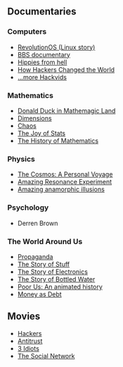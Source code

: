 
## Documentaries ##
<!---
No stupid US shows!
If it's a Discovery Networks production, or looks like it, save yourself
the humiliation and just skip it.
-->

### Computers ###
* [RevolutionOS (Linux story)](http://www.youtube.com/watch?v=iBVgcjhYV2A)
* [BBS documentary](http://www.youtube.com/watch?v=JnSz-Hb9LQY)
* [Hippies from hell](http://www.youtube.com/watch?v=TuOOmjdYEt8)
* [How Hackers Changed the World](http://www.youtube.com/watch?v=Rj35GguOAGE)
* [...more Hackvids](http://hackvids.apostolidis.net)

### Mathematics ###
* [Donald Duck in Mathemagic Land](http://www.youtube.com/watch?v=WZH3PBdH5WQ)
* [Dimensions](http://www.youtube.com/watch?v=6cpTEPT5i0A)
* [Chaos](http://www.chaos-math.org/en/chapters)
* [The Joy of Stats](http://www.gapminder.org/videos/the-joy-of-stats/)
* [The History of Mathematics](http://www.dnatube.com/video/6534/The-History-of-Mathematics--BBC-doc-part1)

### Physics ###
* [The Cosmos: A Personal Voyage](http://www.youtube.com/watch?v=ClPShKs9Kr0)
* [Amazing Resonance Experiment](http://www.youtube.com/watch?v=wvJAgrUBF4w)
* [Amazing anamorphic illusions](http://www.youtube.com/watch?v=tBNHPk-Lnkk)

### Psychology ###
* Derren Brown

### The World Around Us ###
* [Propaganda](http://www.youtube.com/watch?v=6NMr2VrhmFI)
* [The Story of Stuff](http://www.youtube.com/watch?v=9GorqroigqM)
* [The Story of Electronics](http://www.youtube.com/watch?v=sW_7i6T_H78)
* [The Story of Bottled Water](http://www.youtube.com/watch?v=Se12y9hSOM0)
* [Poor Us: An animated history](http://www.youtube.com/watch?v=TxbmjDngois)
* [Money as Debt](http://www.youtube.com/watch?v=jqvKjsIxT_8)

## Movies ##
* [Hackers](http://www.imdb.com/title/tt0113243/)
* [Antitrust](http://www.imdb.com/title/tt0218817/)
* [3 Idiots](http://www.imdb.com/title/tt1187043/)
* [The Social Network](http://www.imdb.com/title/tt1285016/)
